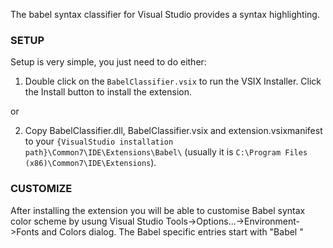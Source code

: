 The babel syntax classifier for Visual Studio provides a syntax highlighting.

### SETUP

Setup is very simple, you just need to do either:

1. Double click on the `BabelClassifier.vsix` to run the VSIX Installer. Click the Install button to install the extension.

or

2. Copy BabelClassifier.dll, BabelClassifier.vsix and extension.vsixmanifest to your `{VisualStudio installation path}\Common7\IDE\Extensions\Babel\`  (usually it is `C:\Program Files (x86)\Common7\IDE\Extensions`).

### CUSTOMIZE

After installing the extension you will be able to customise Babel syntax color scheme by usung Visual Studio Tools->Options...->Environment->Fonts and Colors dialog. The Babel specific entries start with "Babel "
